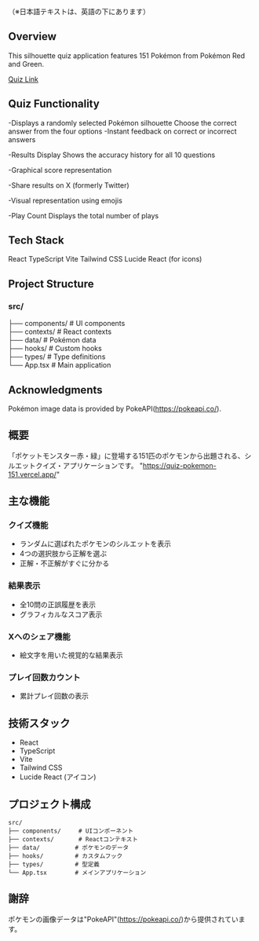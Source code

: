 （※日本語テキストは、英語の下にあります）
## Overview
This silhouette quiz application features 151 Pokémon from Pokémon Red and Green.

[Quiz Link](https://quiz-pokemon-151.vercel.app/)


## Quiz Functionality

-Displays a randomly selected Pokémon silhouette
Choose the correct answer from the four options
-Instant feedback on correct or incorrect answers

-Results Display
Shows the accuracy history for all 10 questions

-Graphical score representation

-Share results on X (formerly Twitter)

-Visual representation using emojis

-Play Count
Displays the total number of plays


## Tech Stack
React
TypeScript
Vite
Tailwind CSS
Lucide React (for icons)


## Project Structure

### src/
├── components/     # UI components  
├── contexts/       # React contexts  
├── data/           # Pokémon data  
├── hooks/          # Custom hooks  
├── types/          # Type definitions  
└── App.tsx         # Main application  


## Acknowledgments
Pokémon image data is provided by PokeAPI(https://pokeapi.co/).



## 概要

「ポケットモンスター赤・緑」に登場する151匹のポケモンから出題される、シルエットクイズ・アプリケーションです。
"https://quiz-pokemon-151.vercel.app/"

## 主な機能

### クイズ機能
- ランダムに選ばれたポケモンのシルエットを表示
- 4つの選択肢から正解を選ぶ
- 正解・不正解がすぐに分かる

### 結果表示
- 全10問の正誤履歴を表示
- グラフィカルなスコア表示

### Xへのシェア機能
- 絵文字を用いた視覚的な結果表示

### プレイ回数カウント
- 累計プレイ回数の表示


## 技術スタック

- React
- TypeScript
- Vite
- Tailwind CSS
- Lucide React (アイコン)


## プロジェクト構成

```
src/
├── components/     # UIコンポーネント
├── contexts/       # Reactコンテキスト
├── data/          # ポケモンのデータ
├── hooks/         # カスタムフック
├── types/         # 型定義
└── App.tsx        # メインアプリケーション
```


## 謝辞

ポケモンの画像データは"PokeAPI"(https://pokeapi.co/)から提供されています。
